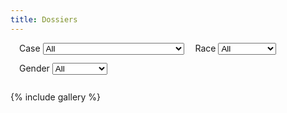 ```yaml
---
title: Dossiers
---
```


<style>
#filters label {
  margin-left: 1em;
}
#filters select {
  margin-bottom: 1em;
}
#filters .item {
  white-space: nowrap;
}
</style>
<div id="filters">
  <span class="item">
    <label for="case">Case</label>
    <select id="case" name="case" onchange="refreshVisibleItems()">
      <option value="all">All</option>
      <option value="01">[01] Petrification and Putrifaction</option>
      <option value="02">[02] Exchange and Extortion</option>
      <option value="03">[03] Punctuality and Perpetuity</option>
      <option value="04">[04] Ingestion and Incoherency</option>
      <option value="05">[05] Tumbling and Transcendence</option>
      <option value="06">[06] Mutilation and Metamorphosis</option>
      <option value="07">[07] Hazards and Harbingers</option>
      <option value="08">[08] Revelry and Revenge</option>
      <option value="09">[09] Amalgamation and Anathema</option>
      <option value="10">[10] Capers and Calamity</option>
      <option value="11">[11] Hardships and Homecomings</option>
      <option value="12">[12] Burglary and Blight</option>
    </select>
  </span>
  <span class="item">
    <label for="race">Race</label>
    <select id="race" name="race" onchange="refreshVisibleItems()">
      <option value="all">All</option>
      <option value="dragon">Dragon</option>
      <option value="dragonborn">Dragonborn</option>
      <option value="dwarf">Dwarf</option>
      <option value="elf">Elf</option>
      <option value="eternal">Eternal</option>
      <option value="githzerai">Githzerai</option>
      <option value="gnoll">Gnoll</option>
      <option value="gnome">Gnome</option>
      <option value="halfling">Halfling</option>
      <option value="human">Human</option>
      <option value="lizardfolk">Lizardfolk</option>
      <option value="orc">Orc</option>
      <option value="undead">Undead</option>
      <option value="other">Other</option>
    </select>
  </span>
  <span class="item">
    <label for="gender">Gender</label>
    <select id="gender" name="gender" onchange="refreshVisibleItems()">
      <option value="all">All</option>
      <option value="female">Female</option>
      <option value="male">Male</option>
      <option value="non-binary">Non-binary</option>
    </select>
  </span>
</div>

{% include gallery %}

<script>
function hasClass(item, cls) {
  for (var i=0; i<item.classList.length; i++) {
    if (cls == item.classList[i] || item.classList[i].startsWith(`${cls}-`)) return true;
  }
  return false;
}

function refreshVisibleItems() {
  var caseNo = document.getElementById('case').value;
  var race = document.getElementById('race').value;
  var gender = document.getElementById('gender').value;

  document.getElementById('gallery').querySelectorAll('div').forEach(function(item) {
    var enabled = true;

    // filter by case
    if (caseNo != 'all' && !hasClass(item, `case-${caseNo}`)) enabled = false;

    // filter by race
    if (race != 'all' && !hasClass(item, `race-${race}`)) enabled = false;

    // filter by gender
    var isMale = hasClass(item, 'gender-male');
    var isFemale = hasClass(item, 'gender-female');
    if (gender == 'male' && !isMale) enabled = false;
    if (gender == 'female' && !isFemale) enabled = false;
    if (gender == 'non-binary' && (isMale || isFemale)) enabled = false;

    item.style.display = enabled ? 'inline-block' : 'none';
  });
}
</script>
